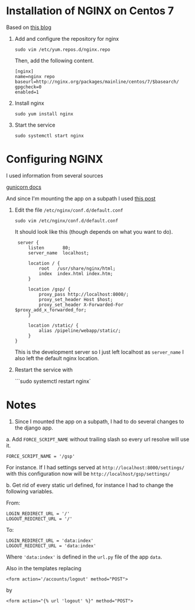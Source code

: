 # Installation of NGINX on Centos 7

Based on [this blog](https://www.cyberciti.biz/faq/how-to-install-and-use-nginx-on-centos-7-rhel-7/)

1. Add and configure the repository for nginx

   ```sudo vim /etc/yum.repos.d/nginx.repo```
   
   Then, add the following content.
   
   ```
   [nginx]
   name=nginx repo
   baseurl=http://nginx.org/packages/mainline/centos/7/$basearch/
   gpgcheck=0
   enabled=1
   ```

2. Install nginx

   ```sudo yum install nginx```
   
3. Start the service

   ```sudo systemctl start nginx```

# Configuring NGINX

I used information from several sources

[gunicorn docs](http://docs.gunicorn.org/en/latest/deploy.html)

 And since I'm mounting the app on a subpath I used [this post](https://docs.webfaction.com/software/django/config.html#mounting-a-django-application-on-a-subpath)
 
 
1. Edit the file `/etc/nginx/conf.d/default.conf`

   ```sudo vim /etc/nginx/conf.d/default.conf```
   
   It should look like this (though depends on what you want to do).
   
   ```
    server {
        listen       80;
        server_name  localhost;

        location / {
            root   /usr/share/nginx/html;
            index  index.html index.htm;
        }
 
        location /gsp/ {
            proxy_pass http://localhost:8000/;
            proxy_set_header Host $host;
            proxy_set_header X-Forwarded-For $proxy_add_x_forwarded_for;
        }

        location /static/ {
            alias /pipeline/webapp/static/;
        }
   }   
   ```
   
   This is the development server so I just left localhost as `server_name` I also left the default nginx location.
   
2. Restart the service with

   ```sudo systemctl restart nginx`
   
# Notes

1. Since I mounted the app on a subpath, I had to do several changes to the django app.

  a. Add `FORCE_SCRIPT_NAME` without trailing slash so every url resolve will use it. 
  
  ```FORCE_SCRIPT_NAME = '/gsp'```
  
  For instance. If I had settings served at `http://localhost:8000/settings/` with this configuration now will be  `http://localhost/gsp/settings/`
  
 b. Get rid of every static url defined, for instance I had to change the following variables.
 
 From:
 
 ```
 LOGIN_REDIRECT_URL = '/'
 LOGOUT_REDIRECT_URL = '/'
 ```
 
 To:
 ```
 LOGIN_REDIRECT_URL = 'data:index'
 LOGOUT_REDIRECT_URL = 'data:index'
 ```
 
 Where `'data:index'` is defined in the `url.py` file of the app `data`.
 
 Also in the templates replacing
 
 ```<form action='/accounts/logout' method="POST">```
 
 by
 
 ```<form action="{% url 'logout' %}" method="POST">```

